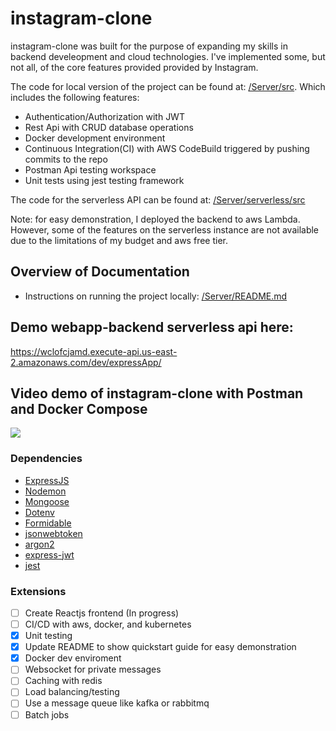 # instagram-clone

instagram-clone was built for the purpose of expanding my skills in backend develeopment and cloud technologies. I've implemented some, but not all, of the core features provided provided by Instagram.

The code for local version of the project can be found at: [/Server/src](https://github.com/austinburnett/webapp-backend/tree/master/Server/src).
Which includes the following features:
- Authentication/Authorization with JWT
- Rest Api with CRUD database operations
- Docker development environment
- Continuous Integration(CI) with AWS CodeBuild triggered by pushing commits to the repo
- Postman Api testing workspace
- Unit tests using jest testing framework

The code for the serverless API can be found at: [/Server/serverless/src](https://github.com/austinburnett/webapp-backend/tree/master/Server/serverless/src)

Note: for easy demonstration, I deployed the backend to aws Lambda. However, some of the features on the serverless instance are not available due to the limitations of my budget and aws free tier.

## Overview of Documentation
- Instructions on running the project locally: [/Server/README.md](https://github.com/austinburnett/webapp-backend/blob/master/Server/README.md)

## Demo webapp-backend serverless api here: 
https://wclofcjamd.execute-api.us-east-2.amazonaws.com/dev/expressApp/

## Video demo of instagram-clone with Postman and Docker Compose
<img src="https://github.com/austinburnett/webapp-backend/blob/master/demo.gif"/> 

### Dependencies
- [ExpressJS](https://expressjs.com/)
- [Nodemon](https://www.npmjs.com/package/nodemon/)
- [Mongoose](https://mongoosejs.com/)
- [Dotenv](https://www.npmjs.com/package/dotenv)
- [Formidable](https://www.npmjs.com/package/formidable)
- [jsonwebtoken]()
- [argon2]()
- [express-jwt]()
- [jest](https://jestjs.io/docs/getting-started)

### Extensions
- [ ] Create Reactjs frontend (In progress)
- [ ] CI/CD with aws, docker, and kubernetes 
- [x] Unit testing
- [x] Update README to show quickstart guide for easy demonstration
- [x] Docker dev enviroment
- [ ] Websocket for private messages
- [ ] Caching with redis
- [ ] Load balancing/testing
- [ ] Use a message queue like kafka or rabbitmq 
- [ ] Batch jobs
